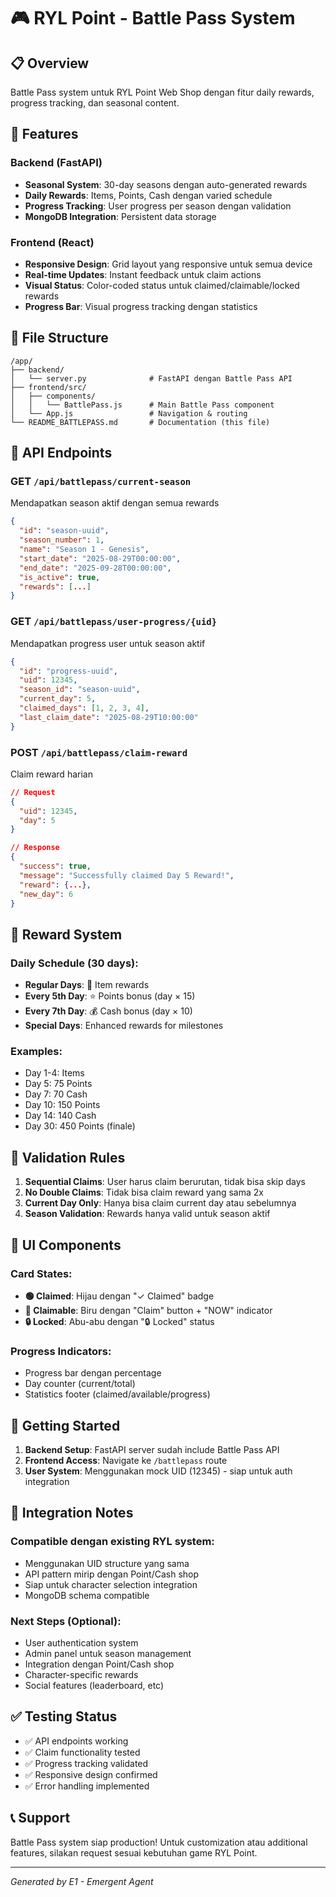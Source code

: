 # 🎮 RYL Point - Battle Pass System

## 📋 Overview
Battle Pass system untuk RYL Point Web Shop dengan fitur daily rewards, progress tracking, dan seasonal content.

## 🚀 Features

### Backend (FastAPI)
- **Seasonal System**: 30-day seasons dengan auto-generated rewards
- **Daily Rewards**: Items, Points, Cash dengan varied schedule
- **Progress Tracking**: User progress per season dengan validation
- **MongoDB Integration**: Persistent data storage

### Frontend (React)
- **Responsive Design**: Grid layout yang responsive untuk semua device
- **Real-time Updates**: Instant feedback untuk claim actions
- **Visual Status**: Color-coded status untuk claimed/claimable/locked rewards
- **Progress Bar**: Visual progress tracking dengan statistics

## 📁 File Structure

```
/app/
├── backend/
│   └── server.py              # FastAPI dengan Battle Pass API
├── frontend/src/
│   ├── components/
│   │   └── BattlePass.js      # Main Battle Pass component
│   └── App.js                 # Navigation & routing
└── README_BATTLEPASS.md       # Documentation (this file)
```

## 🔧 API Endpoints

### GET `/api/battlepass/current-season`
Mendapatkan season aktif dengan semua rewards
```json
{
  "id": "season-uuid",
  "season_number": 1,
  "name": "Season 1 - Genesis",
  "start_date": "2025-08-29T00:00:00",
  "end_date": "2025-09-28T00:00:00",
  "is_active": true,
  "rewards": [...]
}
```

### GET `/api/battlepass/user-progress/{uid}`
Mendapatkan progress user untuk season aktif
```json
{
  "id": "progress-uuid",
  "uid": 12345,
  "season_id": "season-uuid",
  "current_day": 5,
  "claimed_days": [1, 2, 3, 4],
  "last_claim_date": "2025-08-29T10:00:00"
}
```

### POST `/api/battlepass/claim-reward`
Claim reward harian
```json
// Request
{
  "uid": 12345,
  "day": 5
}

// Response
{
  "success": true,
  "message": "Successfully claimed Day 5 Reward!",
  "reward": {...},
  "new_day": 6
}
```

## 🎯 Reward System

### Daily Schedule (30 days):
- **Regular Days**: 🎁 Item rewards
- **Every 5th Day**: ⭐ Points bonus (day × 15)
- **Every 7th Day**: 💰 Cash bonus (day × 10)
- **Special Days**: Enhanced rewards for milestones

### Examples:
- Day 1-4: Items
- Day 5: 75 Points
- Day 7: 70 Cash
- Day 10: 150 Points
- Day 14: 140 Cash
- Day 30: 450 Points (finale)

## 🔐 Validation Rules

1. **Sequential Claims**: User harus claim berurutan, tidak bisa skip days
2. **No Double Claims**: Tidak bisa claim reward yang sama 2x
3. **Current Day Only**: Hanya bisa claim current day atau sebelumnya
4. **Season Validation**: Rewards hanya valid untuk season aktif

## 🎨 UI Components

### Card States:
- **🟢 Claimed**: Hijau dengan "✓ Claimed" badge
- **🔵 Claimable**: Biru dengan "Claim" button + "NOW" indicator
- **🔒 Locked**: Abu-abu dengan "🔒 Locked" status

### Progress Indicators:
- Progress bar dengan percentage
- Day counter (current/total)
- Statistics footer (claimed/available/progress)

## 🚀 Getting Started

1. **Backend Setup**: FastAPI server sudah include Battle Pass API
2. **Frontend Access**: Navigate ke `/battlepass` route
3. **User System**: Menggunakan mock UID (12345) - siap untuk auth integration

## 🔄 Integration Notes

### Compatible dengan existing RYL system:
- Menggunakan UID structure yang sama
- API pattern mirip dengan Point/Cash shop
- Siap untuk character selection integration
- MongoDB schema compatible

### Next Steps (Optional):
- User authentication system
- Admin panel untuk season management
- Integration dengan Point/Cash shop
- Character-specific rewards
- Social features (leaderboard, etc)

## ✅ Testing Status

- ✅ API endpoints working
- ✅ Claim functionality tested
- ✅ Progress tracking validated
- ✅ Responsive design confirmed
- ✅ Error handling implemented

## 📞 Support

Battle Pass system siap production! Untuk customization atau additional features, silakan request sesuai kebutuhan game RYL Point.

---
*Generated by E1 - Emergent Agent*